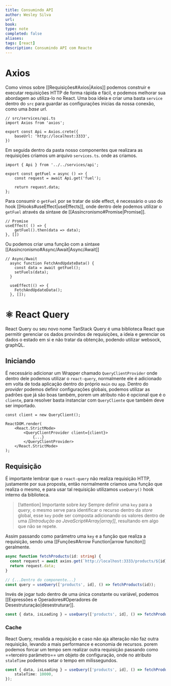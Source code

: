 ```yaml
---
title: Consumindo API
author: Wesley Silva
url:
book:
type: note
completed: false
aliases:
tags: [react]
description: Consumindo API com Reacte
---
```

# Axios
Como vimos sobre [[Requisições#Axios|Axios]] podemos construir e executar requisições HTTP de forma rápida e fácil, e podemos melhorar sua abordagem ao utiliza-lo no React.
Uma boa ideia e criar uma basta `service` dentro do `src` para guardar as configurações inicias da nossa conexão, como uma _base url_.

```tsx
// src/services/api.ts
import Axios from 'axios';

export const Api = Axios.crete({
	baseUrl: 'http://localhost:3333',
})
```

Em seguida dentro da pasta nosso componentes que realizara as requisições criamos um arquivo `services.ts`. onde as criamos.

```tsx
import { Api } from '../../services/api';

export const getFuel = async () => {
	const request = await Api.get('fuel');
	
	return request.data;
};
```

Para consumir o `getFuel` por se tratar de side effect, é necessário o uso do hook [[Hooks#useEffect|useEffects]], onde dentro dele podemos utilizar o `getFuel` através da sintaxe de [[Assíncronismo#Promise|Promise]].

```tsx
// Promise
useEffect( () => {
	getFuel().then(data => data);
}, [])
```

Ou podemos criar uma função com a sintaxe [[Assíncronismo#Async/Await|Async/Await]]

```tsx
// Async/Await
  async function FetchAndUpdateData() {
    const data = await getFuel();
    setFuels(data);
  }
  
  useEffect(() => {
    FetchAndUpdateData();
  }, []);
```

# ⚛️ React Query
React Query ou seu novo nome TanStack Query é uma biblioteca React que permitir gerenciar os dados provindos de requisições, a ideia e gerenciar os dados o estado em si e não tratar da obtenção, podendo utilizar websock, graphQL.

## Iniciando
É necessário adicionar um Wrapper chamado `QueryClientProvider` onde dentro dele podemos utilizar o `react-query`, normalmente ele é adicionado em volta de toda aplicação dentro do próprio `main` ou `app`.
Dentro do _provider_ podemos definir configurações globais, podemos utilizar as padrões que já são boas também, porem um atributo não é opcional que é o `cliente`, para resolver basta instanciar com `QueryCliente` que também deve ser importado.

```tsx
const client = new QueryClient();

ReactDOM.render(
	<React.StrictMode>
		<QueryClientProvider client={client}>
			{...}
		</QueryClientProvider>
	</React.StrictMode>
);
```

## Requisição
É importante lembrar que o `react-query` não realiza requisição HTTP, justamente por sua proposta, então normalmente criamos uma função que realiza o mesmo, e para usar tal requisição utilizamos `useQuery()` hook interno da biblioteca.

>[!attention] Importante sobre _key_
>Sempre definir uma `key` para a _query_, o mesmo serve para identificar o recurso dentro da _store_ global, esse `key` pode ser composta adicionando os valores dentro de uma _[[Introdução ao JavaScript#Array|array]]_, resultando em algo que não se repete.

Assim passando como parâmetro uma `key` e a função que realiza a requisição, sendo uma [[Funções#Arrow Function|arrow funciton]] geralmente.

```ts
async function fetchProducts(id: string) {
  const request = await axios.get(`http://localhost:3333/products/${id}`);
  return request.data;
}

// {...Dentro do componente...}
const query = useQuery(['products', id], () => fetchProducts(id));
```

Invés de jogar tudo dentro de uma única constante ou variável, podemos [[Expressões e Operadores#Operadores de Desestruturação|desestruturar]].

```ts
const { data, isLoading } = useQuery(['products', id], () => fetchProducts(id));
```

### Cache
React Query, revalida a requisição e caso não aja alteração não faz outra requisição, levando a mais performance e economia de recursos. porem podemos forcar um tempo sem realizar outra requisição passando como ==terceiro parâmetro== um objeto de configuração, onde no atributo `staleTime` podemos setar o tempo em milissegundos.


```ts
const { data, isLoading } = useQuery(['products', id], () => fetchProducts(id), {
	staleTime: 10000,
});
```
